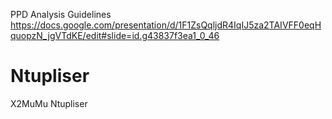 PPD Analysis Guidelines
https://docs.google.com/presentation/d/1F1ZsQqljdR4IqIJ5za2TAIVFF0eqHquopzN_jgVTdKE/edit#slide=id.g43837f3ea1_0_46


# Ntupliser
X2MuMu Ntupliser
